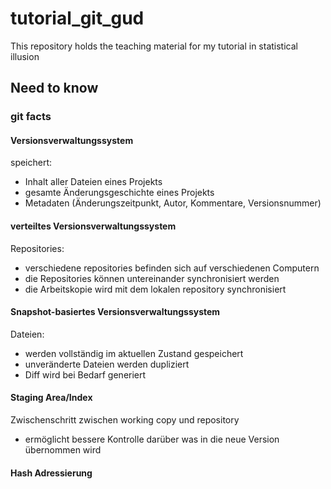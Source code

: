 # tutorial_git_gud
This repository holds the teaching material for my tutorial in statistical illusion

## Need to know

### git facts

#### Versionsverwaltungssystem

speichert:
- Inhalt aller Dateien eines Projekts
- gesamte Änderungsgeschichte eines Projekts
- Metadaten (Änderungszeitpunkt, Autor, Kommentare, Versionsnummer)

#### verteiltes Versionsverwaltungssystem

Repositories:
- verschiedene repositories befinden sich auf verschiedenen Computern
- die Repositories können untereinander synchronisiert werden
- die Arbeitskopie wird mit dem lokalen repository synchronisiert

#### Snapshot-basiertes Versionsverwaltungssystem

Dateien:
- werden vollständig im aktuellen Zustand gespeichert
- unveränderte Dateien werden dupliziert
- Diff wird bei Bedarf generiert

#### Staging Area/Index

Zwischenschritt zwischen working copy und repository
- ermöglicht bessere Kontrolle darüber was in die neue Version übernommen wird

#### Hash Adressierung



